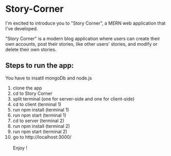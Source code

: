 <h1> Story-Corner </h1>

<p> I'm excited to introduce you to "Story Corner", a MERN web application that I've developed. </p>
<p> "Story Corner" is a modern blog application where users can create their own accounts,
     post their stories, like other users' stories, and modify or delete their own stories. 
</p>

<h2> Steps to run the app: </h2>

You have to insatll mongoDb and node.js

1) clone the app <br/>
2) cd to Story Corner <br/>
4) split terminal (one for server-side and one for client-side) <br/>
5) cd to client (terminal 1)  <br/>
6) run npm install (terminal 1) <br/>
7) run npm start (terminal 1) <br/>
8) cd to server (terminal 2)  <br/> 
9) run npm install (terminal 2)  <br/> 
10) run npm start (terminal 2) <br/>
11) go to http://localhost:3000/ <br/><br/>
Enjoy !
